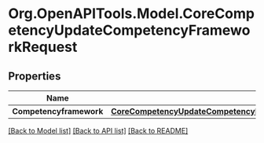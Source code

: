 # Org.OpenAPITools.Model.CoreCompetencyUpdateCompetencyFrameworkRequest

## Properties

Name | Type | Description | Notes
------------ | ------------- | ------------- | -------------
**Competencyframework** | [**CoreCompetencyUpdateCompetencyFrameworkRequestCompetencyframework**](CoreCompetencyUpdateCompetencyFrameworkRequestCompetencyframework.md) |  | 

[[Back to Model list]](../README.md#documentation-for-models) [[Back to API list]](../README.md#documentation-for-api-endpoints) [[Back to README]](../README.md)

